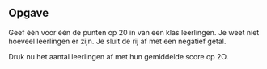 ## Opgave

Geef één voor één de punten op 20 in van een klas leerlingen. Je weet niet hoeveel leerlingen er zijn. Je sluit de rij af met een negatief getal. 

Druk nu het aantal leerlingen af met hun gemiddelde score op 2O. 
